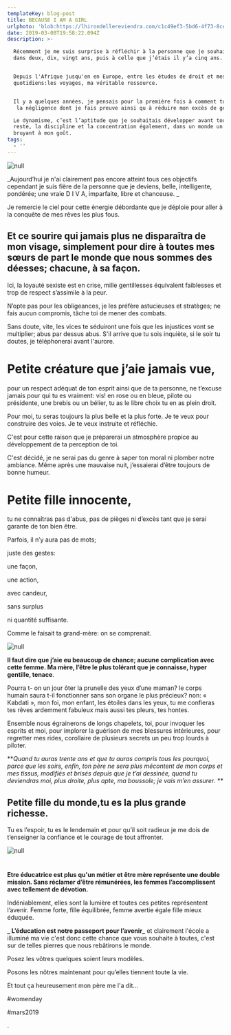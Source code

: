 ```yaml
---
templateKey: blog-post
title: BECAUSE I AM A GIRL
urlphoto: 'blob:https://lhirondellereviendra.com/c1c49ef3-5bd6-4f73-8ce7-7c38f1aa4066'
date: 2019-03-08T19:58:22.094Z
description: >-

  Récemment je me suis surprise à réfléchir à la personne que je souhaite être
  dans deux, dix, vingt ans, puis à celle que j’étais il y’a cinq ans. 


  Depuis l'Afrique jusqu'en en Europe, entre les études de droit et mes défis
  quotidiens:les voyages, ma véritable ressource.


  Il y a quelques années, je pensais pour la première fois à comment tuer 
   la négligence dont je fais preuve ainsi qu à réduire mon excès de gentillesse.

  Le dynamisme, c’est l’aptitude que je souhaitais développer avant tout le
  reste, la discipline et la concentration également, dans un monde un peu trop
  bruyant à mon goût.
tags:
  - ''
---
```

![null](/img/c2f59a0d-7f59-4a41-b9a2-0392b96d3f49.jpg)

_Aujourd’hui je n'ai clairement pas encore atteint tous ces objectifs cependant je suis fière de la personne que je deviens, belle, intelligente, pondérée; une vraie D I V A, imparfaite, libre et chanceuse.
_

Je remercie le ciel pour cette énergie débordante que je déploie pour aller à la conquête de mes rêves les plus fous.

## Et ce sourire qui jamais plus ne disparaîtra de mon visage, simplement pour dire à toutes mes sœurs de part le monde que nous sommes des déesses; chacune, à sa façon.

Ici, la loyauté sexiste est en crise, mille gentillesses équivalent faiblesses et trop de respect s’assimile à la peur. 

N’opte pas pour les obligeances, je les préfère astucieuses et stratèges; ne fais aucun compromis, tâche toi de mener des combats.

 Sans doute, vite, les vices te séduiront une fois que les injustices vont se multiplier; abus par dessus abus. S'il arrive que tu sois inquiète, si le soir tu doutes, je téléphonerai avant l'aurore.

# Petite créature que j’aie jamais vue,

 pour un respect adéquat de ton esprit ainsi que de ta personne, ne t’excuse jamais pour qui tu es vraiment: vis! en rose ou en bleue, pilote ou présidente, une brebis ou un bélier, tu as le libre choix tu en as plein droit. 

Pour moi, tu seras toujours la plus belle et la plus forte. 
Je te veux pour construire des voies. 
Je te veux instruite et réfléchie.

 C'est pour cette raison que je préparerai un atmosphère propice au développement de ta perception de toi.

C'est décidé, je ne serai pas du genre à saper ton moral ni plomber notre ambiance.
 Même après une mauvaise nuit, j’essaierai d’être toujours de bonne humeur.

# Petite fille innocente,

 tu ne connaîtras pas d'abus, pas de pièges ni d’excès tant que je serai garante de ton bien être.

 Parfois, il n’y aura pas de mots;

juste des gestes: 

une façon,

une action,

avec candeur, 

sans surplus 

ni quantité suffisante.

Comme le faisait ta grand-mère: on se comprenait.

![null](/img/design-sans-titre.png)

**Il faut dire que j’aie eu beaucoup de chance; aucune complication avec cette femme. 
Ma mère, l’être le plus tolérant que je connaisse, hyper gentille, tenace**.

 Pourra t- on un jour ôter la prunelle des yeux d’une maman? 
le corps humain saura t-il fonctionner sans son organe le plus précieux?
 non: « Kabdati », mon foi, mon enfant, les étoiles dans les yeux, tu me confieras tes rêves ardemment fabuleux mais aussi tes pleurs, tes hontes. 

Ensemble nous égrainerons de longs chapelets, toi, pour invoquer les esprits et moi, pour implorer la guérison de mes blessures intérieures, pour regretter mes rides, corollaire de plusieurs secrets un peu trop lourds à piloter.

**_Quand tu auras trente ans et que tu auras compris tous les pourquoi, parce que les soirs, enfin, ton père ne sera plus mécontent de mon corps et mes tissus, modifiés et brisés depuis que je t’ai dessinée, quand tu deviendras moi, plus droite, plus apte, ma boussole; je vais m’en assurer_.
**

## Petite fille du monde,tu es la plus grande richesse.

 Tu es l’espoir, tu es le lendemain et pour qu’il soit radieux je me dois de t’enseigner la confiance et le courage de tout affronter.

![null](/img/design-sans-titre-1-.png)

# 

**Etre éducatrice est plus qu'un métier et être mère représente une double mission. Sans réclamer d’être rémunérées, les femmes l’accomplissent avec tellement de dévotion.**

Indéniablement, elles sont la lumière et toutes ces petites représentent l’avenir.
 Femme forte, fille équilibrée, femme avertie égale fille mieux éduquée. 

**_
L’éducation est notre passeport pour l’avenir_** et clairement l'école a illuminé ma vie c'est donc cette chance que vous souhaite à toutes, c'est sur de telles pierres que nous rebâtirons le monde.

Posez les vôtres quelques soient leurs modèles.

 Posons les nôtres maintenant pour qu’elles tiennent toute la vie.

Et tout ça heureusement mon père me l'a dit...

\#womenday

\#mars2019

.
